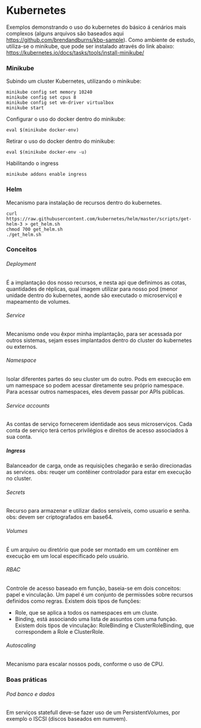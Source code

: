 # Kubernetes

Exemplos demonstrando o uso do kubernetes do básico á cenários mais complexos (alguns arquivos são baseados aqui https://github.com/brendandburns/kbp-sample).
Como ambiente de estudo, utiliza-se o minikube, que pode ser instalado através do link abaixo:
https://kubernetes.io/docs/tasks/tools/install-minikube/

### Minikube
Subindo um cluster Kubernetes, utilizando o minikube:
```
minikube config set memory 10240
minikube config set cpus 8
minikube config set vm-driver virtualbox
minikube start
```

Configurar o uso do docker dentro do minikube:
```
eval $(minikube docker-env)
```
Retirar o uso do docker dentro do minikube:
```
eval $(minikube docker-env -u)
```

Habilitando o ingress

```
minikube addons enable ingress
```

### Helm
Mecanismo para instalação de recursos dentro do kubernetes.
``` 
curl https://raw.githubusercontent.com/kubernetes/helm/master/scripts/get-helm-3 > get_helm.sh
chmod 700 get_helm.sh
./get_helm.sh
``` 

### Conceitos

###### Deployment
É a implantação dos nosso recursos, e nesta api que definimos as cotas, quantidades de réplicas, qual imagem utilizar para nosso pod (menor unidade dentro do kubernetes, aonde são executado o microserviço) e mapeamento de volumes.

###### Service
Mecanismo onde vou êxpor minha implantação, para ser acessada por outros sistemas, sejam esses implantados dentro do cluster do kubernetes ou externos.

###### Namespace
Isolar diferentes partes do seu cluster um do outro. Pods em execução em um namespace so podem acessar diretamente seu próprio namespace. Para acessar outros namespaces, eles devem passar por APIs públicas.

###### Service accounts
As contas de serviço fornecerem identidade aos seus microserviços. Cada conta de serviço terá certos privilégios e direitos de acesso associados à sua conta.

##### Ingress
Balanceador de carga, onde as requisições chegarão e serão direcionadas as services.
obs: reuqer um contêiner controlador para estar em execução no cluster.

###### Secrets
Recurso para armazenar e utilizar dados sensíveis, como usuario e senha.
obs: devem ser criptografados em base64.

###### Volumes
É um arquivo ou diretório que pode ser montado em um contêiner em execução em um local especificado pelo usuário.

###### RBAC
Controle de acesso baseado em função, baseia-se em dois conceitos: papel e vinculação. Um papel é um conjunto de permissões sobre recursos definidos como regras. Existem dois tipos de funções: 
- Role, que se aplica a todos os namespaces em um cluste. 
- Binding, está associando uma lista de assuntos com uma função. Existem dois tipos de vinculação: RoleBinding e ClusterRoleBinding, que correspondem a Role e ClusterRole.

###### Autoscaling
Mecanismo para escalar nossos pods, conforme o uso de CPU.

### Boas práticas

###### Pod banco e dados
Em serviços statefull deve-se fazer uso de um PersistentVolumes, por exemplo o ISCSI (discos baseados em numvem).
